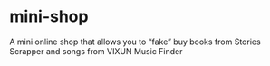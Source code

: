 # mini-shop
A mini online shop that allows you to “fake” buy books from Stories Scrapper and songs from VIXUN Music Finder 
